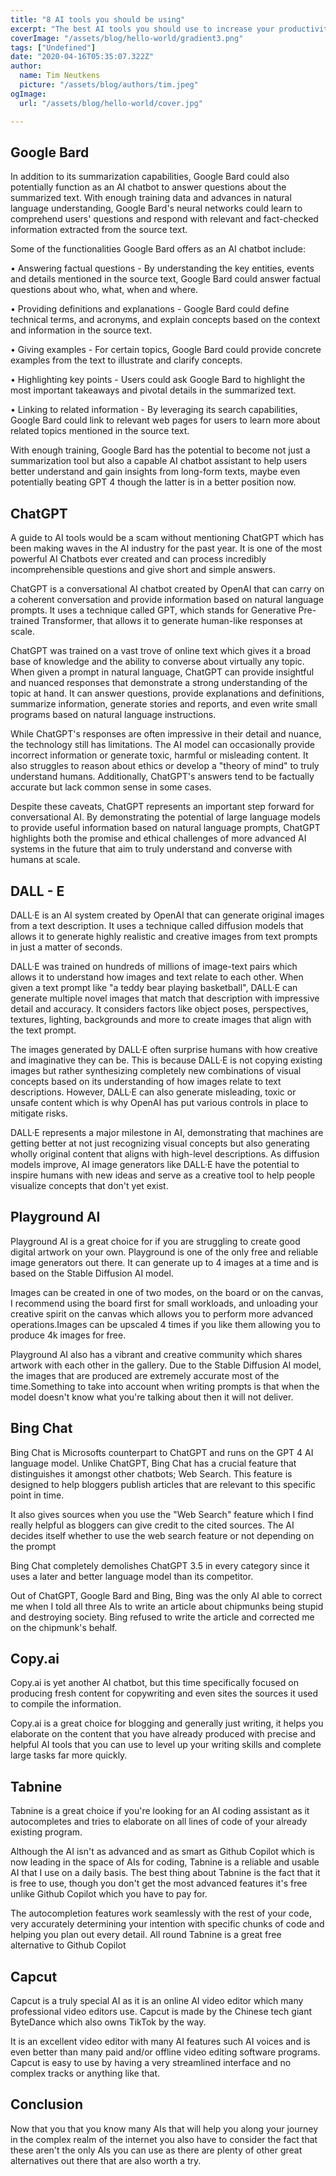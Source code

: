 ```yaml
---
title: "8 AI tools you should be using"
excerpt: "The best AI tools you should use to increase your productivity"
coverImage: "/assets/blog/hello-world/gradient3.png"
tags: ["Undefined"]
date: "2020-04-16T05:35:07.322Z"
author:
  name: Tim Neutkens
  picture: "/assets/blog/authors/tim.jpeg"
ogImage:
  url: "/assets/blog/hello-world/cover.jpg"

---
```

## Google Bard

In addition to its summarization capabilities, Google Bard could also potentially function as an AI chatbot to answer questions about the summarized text. With enough training data and advances in natural language understanding, Google Bard's neural networks could learn to comprehend users' questions and respond with relevant and fact-checked information extracted from the source text.

Some of the functionalities Google Bard offers as an AI chatbot include:

• Answering factual questions - By understanding the key entities, events and details mentioned in the source text, Google Bard could answer factual questions about who, what, when and where.

• Providing definitions and explanations - Google Bard could define technical terms, and acronyms, and explain concepts based on the context and information in the source text.

• Giving examples - For certain topics, Google Bard could provide concrete examples from the text to illustrate and clarify concepts.

• Highlighting key points - Users could ask Google Bard to highlight the most important takeaways and pivotal details in the summarized text.

• Linking to related information - By leveraging its search capabilities, Google Bard could link to relevant web pages for users to learn more about related topics mentioned in the source text.

With enough training, Google Bard has the potential to become not just a summarization tool but also a capable AI chatbot assistant to help users better understand and gain insights from long-form texts, maybe even potentially beating GPT 4 though the latter is in a better position now.

## ChatGPT

A guide to AI tools would be a scam without mentioning ChatGPT which has been making waves in the AI industry for the past year. It is one of the most powerful AI Chatbots ever created and can process incredibly incomprehensible questions and give short and simple answers.

ChatGPT is a conversational AI chatbot created by OpenAI that can carry on a coherent conversation and provide information based on natural language prompts. It uses a technique called GPT, which stands for Generative Pre-trained Transformer, that allows it to generate human-like responses at scale.

ChatGPT was trained on a vast trove of online text which gives it a broad base of knowledge and the ability to converse about virtually any topic. When given a prompt in natural language, ChatGPT can provide insightful and nuanced responses that demonstrate a strong understanding of the topic at hand. It can answer questions, provide explanations and definitions, summarize information, generate stories and reports, and even write small programs based on natural language instructions.

While ChatGPT's responses are often impressive in their detail and nuance, the technology still has limitations. The AI model can occasionally provide incorrect information or generate toxic, harmful or misleading content. It also struggles to reason about ethics or develop a "theory of mind" to truly understand humans. Additionally, ChatGPT's answers tend to be factually accurate but lack common sense in some cases.

Despite these caveats, ChatGPT represents an important step forward for conversational AI. By demonstrating the potential of large language models to provide useful information based on natural language prompts, ChatGPT highlights both the promise and ethical challenges of more advanced AI systems in the future that aim to truly understand and converse with humans at scale.

## DALL - E

DALL·E is an AI system created by OpenAI that can generate original images from a text description. It uses a technique called diffusion models that allows it to generate highly realistic and creative images from text prompts in just a matter of seconds.

DALL·E was trained on hundreds of millions of image-text pairs which allows it to understand how images and text relate to each other. When given a text prompt like "a teddy bear playing basketball", DALL·E can generate multiple novel images that match that description with impressive detail and accuracy. It considers factors like object poses, perspectives, textures, lighting, backgrounds and more to create images that align with the text prompt.

The images generated by DALL·E often surprise humans with how creative and imaginative they can be. This is because DALL·E is not copying existing images but rather synthesizing completely new combinations of visual concepts based on its understanding of how images relate to text descriptions. However, DALL·E can also generate misleading, toxic or unsafe content which is why OpenAI has put various controls in place to mitigate risks.

DALL·E represents a major milestone in AI, demonstrating that machines are getting better at not just recognizing visual concepts but also generating wholly original content that aligns with high-level descriptions. As diffusion models improve, AI image generators like DALL·E have the potential to inspire humans with new ideas and serve as a creative tool to help people visualize concepts that don't yet exist.

## Playground AI

Playground AI is a great choice for if you are struggling to create good digital artwork on your own. Playground is one of the only free and reliable image generators out there. It can generate up to 4 images at a time and is based on the Stable Diffusion AI model.

Images can be created in one of two modes, on the board or on the canvas, I recommend using the board first for small workloads, and unloading your creative spirit on the canvas which allows you to perform more advanced operations.Images can be upscaled 4 times if you like them allowing you to produce 4k images for free.

Playground AI also has a vibrant and creative community which shares artwork with each other in the gallery. Due to the Stable Diffusion AI model, the images that are produced are extremely accurate most of the time.Something to take into account when writing prompts is that when the model doesn't know what you're talking about then it will not deliver.

## Bing Chat

Bing Chat is Microsofts counterpart to ChatGPT and runs on the GPT 4 AI language model. Unlike ChatGPT, Bing Chat has a crucial feature that distinguishes it amongst other chatbots; Web Search. This feature is designed to help bloggers publish articles that are relevant to this specific point in time.

It also gives sources when you use the "Web Search" feature which I find really helpful as bloggers can give credit to the cited sources. The AI decides itself whether to use the web search feature or not depending on the prompt

Bing Chat completely demolishes ChatGPT 3.5 in every category since it uses a later and better language model than its competitor.

Out of ChatGPT, Google Bard and Bing, Bing was the only AI able to correct me when I told all three AIs to write an article about chipmunks being stupid and destroying society. Bing refused to write the article and corrected me on the chipmunk's behalf.

## Copy.ai

Copy.ai is yet another AI chatbot, but this time specifically focused on producing fresh content for copywriting and even sites the sources it used to compile the information.

Copy.ai is a great choice for blogging and generally just writing, it helps you elaborate on the content that you have already produced with precise and helpful AI tools that you can use to level up your writing skills and complete large tasks far more quickly.

## Tabnine

Tabnine is a great choice if you're looking for an AI coding assistant as it autocompletes and tries to elaborate on all lines of code of your already existing program.

Although the AI isn't as advanced and as smart as Github Copilot which is now leading in the space of AIs for coding, Tabnine is a reliable and usable AI that I use on a daily basis. The best thing about Tabnine is the fact that it is free to use, though you don't get the most advanced features it's free unlike Github Copilot which you have to pay for.

The autocompletion features work seamlessly with the rest of your code, very accurately determining your intention with specific chunks of code and helping you plan out every detail. All round Tabnine is a great free alternative to Github Copilot

## Capcut

Capcut is a truly special AI as it is an online AI video editor which many professional video editors use. Capcut is made by the Chinese tech giant ByteDance which also owns TikTok by the way.

It is an excellent video editor with many AI features such AI voices and is even better than many paid and/or offline video editing software programs. Capcut is easy to use by having a very streamlined interface and no complex tracks or anything like that.

## Conclusion

Now that you that you know many AIs that will help you along your journey in the complex realm of the internet you also have to consider the fact that these aren't the only AIs you can use as there are plenty of other great alternatives out there that are also worth a try.